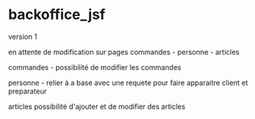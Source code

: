 # backoffice_jsf

version 1

en attente de modification sur pages commandes - personne - articles

commandes - possibilité de modifier les commandes

personne - relier à a base avec une requete pour faire apparaitre client et preparateur

articles possibilité d'ajouter et de modifier des articles
